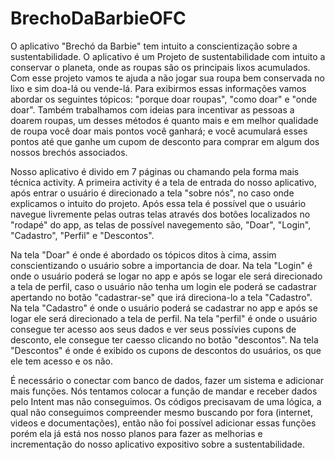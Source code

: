 # BrechoDaBarbieOFC

O aplicativo "Brechó da Barbie" tem intuito a conscientização sobre a sustentabilidade. O aplicativo é um Projeto de sustentabilidade com intuito a conservar o planeta, onde as roupas são os principais lixos acumulados. Com esse projeto vamos te ajuda a não jogar sua roupa bem conservada no lixo e sim doa-lá ou vende-lá. Para exibirmos essas informações vamos abordar os seguintes tópicos: "porque doar roupas", "como doar" e "onde doar". 
Também trabalhamos com ideias para incentivar as pessoas a doarem roupas, um desses métodos é quanto mais e em melhor qualidade de roupa você doar mais pontos você ganhará; e você acumulará esses pontos até que ganhe um cupom de desconto para comprar em algum dos nossos brechós associados.

Nosso aplicativo é divido em 7 páginas ou chamando pela forma mais técnica activity. A primeira activity é a tela de entrada do nosso aplicativo, após entrar o usuário é direcionado a tela "sobre nós", no caso onde explicamos o intuito do projeto. 
Após essa tela é possível que o usuário navegue livremente pelas outras telas através dos botões localizados no "rodapé" do app, as telas de possível navegemento são, "Doar", "Login", "Cadastro", "Perfil" e "Descontos".

Na tela "Doar" é onde é abordado os tópicos ditos à cima, assim conscientizando o usuário sobre a importancia de doar. 
Na tela "Login" é onde o usuário poderá se logar no app e após se logar ele será direcionado a tela de perfil, caso o usuário não tenha um login ele poderá se cadastrar apertando no botão "cadastrar-se" que irá direciona-lo a tela "Cadastro".
Na tela "Cadastro" é onde o usuário poderá se cadastrar no app e após se logar ele será direcionado a tela de perfil.
Na tela "perfil" é onde o usuário consegue ter acesso aos seus dados e ver seus possívies cupons de desconto, ele consegue ter caesso clicando no botão "descontos".
Na tela "Descontos" é onde é exibido os cupons de descontos do usuários, os que ele tem acesso e os não.

É necessário o conectar com banco de dados, fazer um sistema e adicionar mais funções. Nós tentamos colocar a função de mandar e receber dados pelo Intent mas não conseguimos. Os códigos precisavam de uma lógica, a qual não conseguimos compreender mesmo buscando por fora (internet, videos e documentações), então não foi possível adicionar essas funções porém ela já está nos nosso planos para fazer as melhorias e incrementação do nosso aplicativo expositivo sobre a sustentabilidade.



